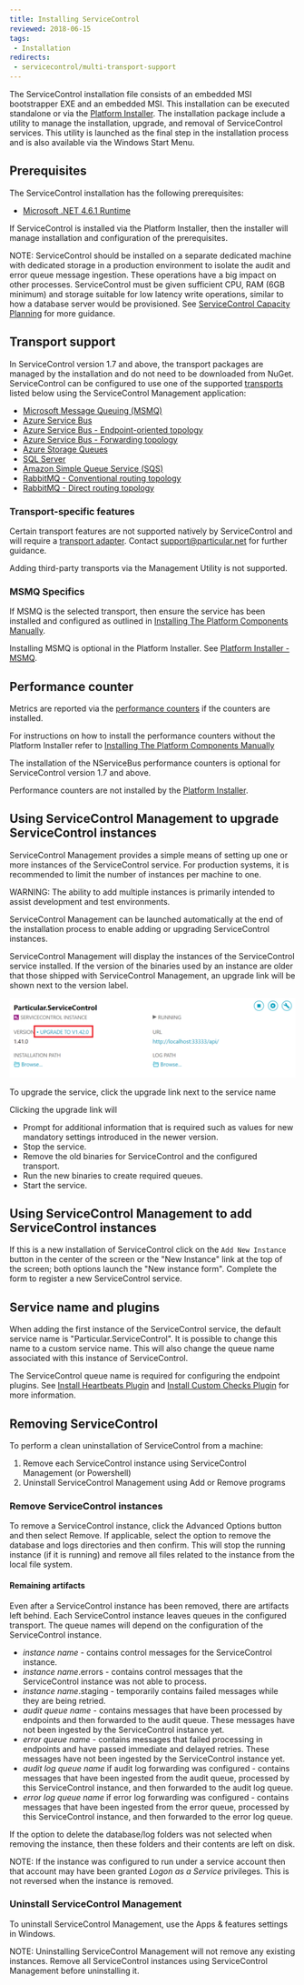 ```yaml
---
title: Installing ServiceControl
reviewed: 2018-06-15
tags:
 - Installation
redirects:
 - servicecontrol/multi-transport-support
---
```


The ServiceControl installation file consists of an embedded MSI bootstrapper EXE and an embedded MSI. This installation can be executed standalone or via the [Platform Installer](/platform/installer/). The installation package include a utility to manage the installation, upgrade, and removal of ServiceControl services. This utility is launched as the final step in the installation process and is also available via the Windows Start Menu.


## Prerequisites

The ServiceControl installation has the following prerequisites:

* [Microsoft .NET 4.6.1 Runtime](https://www.microsoft.com/en-us/download/details.aspx?id=49982)

If ServiceControl is installed via the Platform Installer, then the installer will manage installation and configuration of the prerequisites.

NOTE: ServiceControl should be installed on a separate dedicated machine with dedicated storage in a production environment to isolate the audit and error queue message ingestion. These operations have a big impact on other processes. ServiceControl must be given sufficient CPU, RAM (6GB minimum) and storage suitable for low latency write operations, similar to how a database server would be provisioned. See [ServiceControl Capacity Planning](capacity-and-planning.md) for more guidance.

## Transport support

In ServiceControl version 1.7 and above, the transport packages are managed by the installation and do not need to be downloaded from NuGet. ServiceControl can be configured to use one of the supported [transports](/transports/) listed below using the ServiceControl Management application:

* [Microsoft Message Queuing (MSMQ)](/transports/msmq/)
* [Azure Service Bus](/transports/azure-service-bus-netstandard)
* [Azure Service Bus - Endpoint-oriented topology](/transports/azure-service-bus)
* [Azure Service Bus - Forwarding topology](/transports/azure-service-bus)
* [Azure Storage Queues](/transports/azure-storage-queues/)
* [SQL Server](/transports/sql/)
* [Amazon Simple Queue Service (SQS)](/transports/sqs/)
* [RabbitMQ - Conventional routing topology](/transports/rabbitmq/routing-topology.md#conventional-routing-topology)
* [RabbitMQ - Direct routing topology](/transports/rabbitmq/routing-topology.md#direct-routing-topology)

### Transport-specific features

Certain transport features are not supported natively by ServiceControl and will require a [transport adapter](/servicecontrol/transport-adapter). Contact support@particular.net for further guidance.

Adding third-party transports via the Management Utility is not supported.

### MSMQ Specifics

If MSMQ is the selected transport, then ensure the service has been installed and configured as outlined in [Installing The Platform Components Manually](/platform/installer/offline.md#platform-installer-components-nservicebus-prerequisites).

Installing MSMQ is optional in the Platform Installer. See [Platform Installer - MSMQ](/platform/installer/#select-items-to-install-configure-microsoft-message-queuing).

## Performance counter

Metrics are reported via the [performance counters](/monitoring/metrics/performance-counters.md) if the counters are installed.

For instructions on how to install the performance counters without the Platform Installer refer to [Installing The Platform Components Manually](/platform/installer/offline.md)

The installation of the NServiceBus performance counters is optional for ServiceControl version 1.7 and above.

Performance counters are not installed by the [Platform Installer](/platform/installer/).


## Using ServiceControl Management to upgrade ServiceControl instances

ServiceControl Management provides a simple means of setting up one or more instances of the ServiceControl service. For production systems, it is recommended to limit the number of instances per machine to one.

WARNING: The ability to add multiple instances is primarily intended to assist development and test environments.

ServiceControl Management can be launched automatically at the end of the installation process to enable adding or upgrading ServiceControl instances.

ServiceControl Management will display the instances of the ServiceControl service installed. If the version of the binaries used by an instance are older that those shipped with ServiceControl Management, an upgrade link will be shown next to the version label.

![](managementutil-upgradelink.png 'width=500')

To upgrade the service, click the upgrade link next to the service name

Clicking the upgrade link will

 * Prompt for additional information that is required such as values for new mandatory settings introduced in the newer version.
 * Stop the service.
 * Remove the old binaries for ServiceControl and the configured transport.
 * Run the new binaries to create required queues.
 * Start the service.


## Using ServiceControl Management to add ServiceControl instances

If this is a new installation of ServiceControl click on the `Add New Instance` button in the center of the screen or the "New Instance" link at the top of the screen; both options launch the "New instance form". Complete the form to register a new ServiceControl service.


## Service name and plugins

When adding the first instance of the ServiceControl service, the default service name is "Particular.ServiceControl". It is possible to change this name to a custom service name. This will also change the queue name associated with this instance of ServiceControl.

The ServiceControl queue name is required for configuring the endpoint plugins. See [Install Heartbeats Plugin](/monitoring/heartbeats/install-plugin.md) and [Install Custom Checks Plugin](/monitoring/custom-checks/install-plugin.md) for more information.


## Removing ServiceControl

To perform a clean uninstallation of ServiceControl from a machine:

1. Remove each ServiceControl instance using ServiceControl Management (or Powershell)
2. Uninstall ServiceControl Management using Add or Remove programs

### Remove ServiceControl instances

To remove a ServiceControl instance, click the Advanced Options button and then select Remove. If applicable, select the option to remove the database and logs directories and then confirm. This will stop the running instance (if it is running) and remove all files related to the instance from the local file system.

#### Remaining artifacts

Even after a ServiceControl instance has been removed, there are artifacts left behind. Each ServiceControl instance leaves queues in the configured transport. The queue names will depend on the configuration of the ServiceControl instance.

- _instance name_ - contains control messages for the ServiceControl instance.
- _instance name_.errors - contains control messages that the ServiceControl instance was not able to process.
- _instance name_.staging - temporarily contains failed messages while they are being retried.
- _audit queue name_ - contains messages that have been processed by endpoints and then forwarded to the audit queue. These messages have not been ingested by the ServiceControl instance yet.
- _error queue name_ - contains messages that failed processing in endpoints and have passed immediate and delayed retries. These messages have not been ingested by the ServiceControl instance yet.
- _audit log queue name_ if audit log forwarding was configured - contains messages that have been ingested from the audit queue, processed by this ServiceControl instance, and then forwarded to the audit log queue.
- _error log queue name_ if error log forwarding was configured - contains messages that have been ingested from the error queue, processed by this ServiceControl instance, and then forwarded to the error log queue.

If the option to delete the database/log folders was not selected when removing the instance, then these folders and their contents are left on disk.

NOTE: If the instance was configured to run under a service account then that account may have been granted _Logon as a Service_ privileges. This is not reversed when the instance is removed.

### Uninstall ServiceControl Management

To uninstall ServiceControl Management, use the Apps & features settings in Windows. 

NOTE: Uninstalling ServiceControl Management will not remove any existing instances. Remove all ServiceControl instances using ServiceControl Management before uninstalling it.

